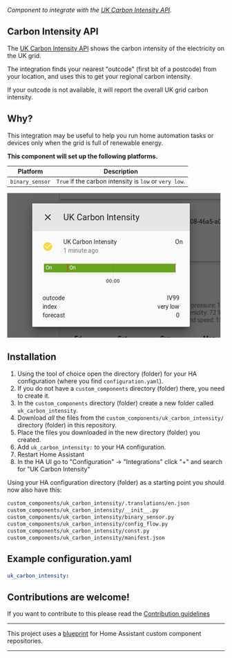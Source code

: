 _Component to integrate with the [UK Carbon Intensity API][uk_carbon_intensity_api]._

## Carbon Intensity API
The [UK Carbon Intensity API][uk_carbon_intensity_api] shows the carbon intensity of the electricity on the UK grid.

The integration finds your nearest "outcode" (first bit of a postcode) from your location, and uses this to get your regional carbon intensity.

If your outcode is not available, it will report the overall UK grid carbon intensity.

## Why?
This integration may be useful to help you run home automation tasks or devices only when the grid is full of renewable energy.

**This component will set up the following platforms.**

Platform        | Description
----------------|-------------------------------------------------------
`binary_sensor` | `True` if the carbon intensity is `low` or `very low`.


![example][exampleimg]

## Installation

1. Using the tool of choice open the directory (folder) for your HA configuration (where you find `configuration.yaml`).
2. If you do not have a `custom_components` directory (folder) there, you need to create it.
3. In the `custom_components` directory (folder) create a new folder called `uk_carbon_intensity`.
4. Download _all_ the files from the `custom_components/uk_carbon_intensity/` directory (folder) in this repository.
5. Place the files you downloaded in the new directory (folder) you created.
6. Add `uk_carbon_intensity:` to your HA configuration.
7. Restart Home Assistant
8. In the HA UI go to "Configuration" -> "Integrations" click "+" and search for "UK Carbon Intensity"

Using your HA configuration directory (folder) as a starting point you should now also have this:

```text
custom_components/uk_carbon_intensity/.translations/en.json
custom_components/uk_carbon_intensity/__init__.py
custom_components/uk_carbon_intensity/binary_sensor.py
custom_components/uk_carbon_intensity/config_flow.py
custom_components/uk_carbon_intensity/const.py
custom_components/uk_carbon_intensity/manifest.json

```

## Example configuration.yaml

```yaml
uk_carbon_intensity:

```

## Contributions are welcome!

If you want to contribute to this please read the [Contribution guidelines](CONTRIBUTING.md)

***

This project uses a [blueprint] for Home Assistant custom component repositories.

***
[blueprint]: https://github.com/custom-components/blueprint
[uk_carbon_intensity_api]: https://carbonintensity.org.uk/
[exampleimg]: example.png
